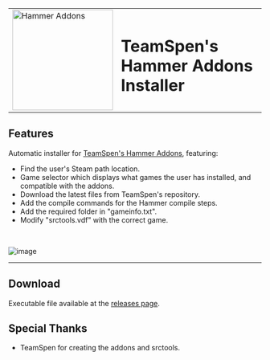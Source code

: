 <div align="center">
	<table>
	<tr>
		<td><img src="https://raw.githubusercontent.com/TeamSpen210/HammerAddons/master/logo/icon_256.png" alt="Hammer Addons" height="200"></td>
		<td><h1> TeamSpen's Hammer Addons Installer </h1></td>
	</tr>
	</table>
</div>

## Features
Automatic installer for [TeamSpen's Hammer Addons](https://github.com/TeamSpen210/HammerAddons), featuring:
* Find the user's Steam path location.
* Game selector which displays what games the user has installed, and compatible with the addons.
* Download the latest files from TeamSpen's repository.
* Add the compile commands for the Hammer compile steps.
* Add the required folder in "gameinfo.txt".
* Modify "srctools.vdf" with the correct game.

<br>

![image](https://user-images.githubusercontent.com/48654552/120937213-8e8be580-c70c-11eb-8583-ae44fc95237c.png)

<hr>

## Download
Executable file available at the [releases page](https://github.com/DarviL82/HAInstaller/releases/latest).

## Special Thanks
* TeamSpen for creating the addons and srctools.
